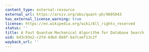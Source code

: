 ```yaml
---
content_type: external-resource
external_url: https://arxiv.org/abs/quant-ph/9605043
has_external_license_warning: true
license: https://en.wikipedia.org/wiki/All_rights_reserved
status: ''
title: A Fast Quantum Mechanical Algorithm for Database Search
uid: 6d3c93e2-c2fd-4dbd-8b8f-ba7caef13c2f
wayback_url: ''
---
```

